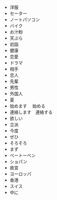 * 洋服
* セーター
* ノートパソコン
* バイク
* お汁粉
* 天ぷら
* 初詣
* 健康
* 恋愛
* ドラマ
* 相手
* 恋人
* 先輩
* 男性
* 外国人
* 夏
* 始めます  　始める
* 連絡します　連絡する
* 欲しい
* 立派
* 今度
* ぜひ
* そろそろ
* まず
* ベートーベン
* ショパン
* 故宮
* ヨーロッパ
* 香港
* スイス
* 中に
